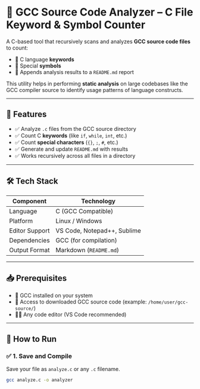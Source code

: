 # 🧠 GCC Source Code Analyzer – C File Keyword & Symbol Counter

A C-based tool that recursively scans and analyzes **GCC source code files** to count:
- 🔑 C language **keywords**
- 🔣 Special **symbols**
- 📄 Appends analysis results to a `README.md` report

This utility helps in performing **static analysis** on large codebases like the GCC compiler source to identify usage patterns of language constructs.

---

## 🎯 Features

- ✅ Analyze `.c` files from the GCC source directory
- ✅ Count C **keywords** (like `if`, `while`, `int`, etc.)
- ✅ Count **special characters** (`{}`, `;`, `#`, etc.)
- ✅ Generate and update `README.md` with results
- ✅ Works recursively across all files in a directory

---

## 🛠️ Tech Stack

| Component         | Technology          |
|------------------|---------------------|
| Language          | C (GCC Compatible)  |
| Platform          | Linux / Windows     |
| Editor Support    | VS Code, Notepad++, Sublime |
| Dependencies      | GCC (for compilation) |
| Output Format     | Markdown (`README.md`) |


---

## 📥 Prerequisites

- 🧱 GCC installed on your system
- 📁 Access to downloaded GCC source code (example: `/home/user/gcc-source/`)
- 🧑‍💻 Any code editor (VS Code recommended)

---

## 🚀 How to Run

### ✅ 1. Save and Compile

Save your file as `analyze.c` or any `.c` filename.

```bash
gcc analyze.c -o analyzer
